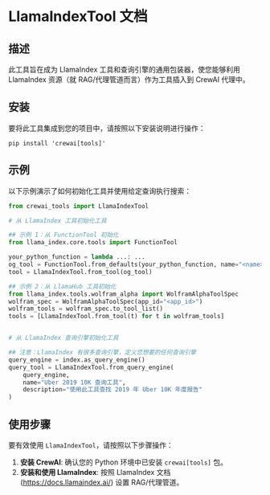 # LlamaIndexTool 文档

## 描述

此工具旨在成为 LlamaIndex 工具和查询引擎的通用包装器，使您能够利用 LlamaIndex 资源（就 RAG/代理管道而言）作为工具插入到 CrewAI 代理中。

## 安装

要将此工具集成到您的项目中，请按照以下安装说明进行操作：
```shell
pip install 'crewai[tools]'
```

## 示例

以下示例演示了如何初始化工具并使用给定查询执行搜索：

```python
from crewai_tools import LlamaIndexTool

# 从 LlamaIndex 工具初始化工具

## 示例 1：从 FunctionTool 初始化
from llama_index.core.tools import FunctionTool

your_python_function = lambda ...: ...
og_tool = FunctionTool.from_defaults(your_python_function, name="<name>", description='<description>')
tool = LlamaIndexTool.from_tool(og_tool)

## 示例 2：从 LlamaHub 工具初始化
from llama_index.tools.wolfram_alpha import WolframAlphaToolSpec
wolfram_spec = WolframAlphaToolSpec(app_id="<app_id>")
wolfram_tools = wolfram_spec.to_tool_list()
tools = [LlamaIndexTool.from_tool(t) for t in wolfram_tools]


# 从 LlamaIndex 查询引擎初始化工具

## 注意：LlamaIndex 有很多查询引擎，定义您想要的任何查询引擎
query_engine = index.as_query_engine() 
query_tool = LlamaIndexTool.from_query_engine(
    query_engine,
    name="Uber 2019 10K 查询工具",
    description="使用此工具查找 2019 年 Uber 10K 年度报告"
)

```

## 使用步骤

要有效使用 `LlamaIndexTool`，请按照以下步骤操作：

1. **安装 CrewAI**: 确认您的 Python 环境中已安装 `crewai[tools]` 包。
2. **安装和使用 LlamaIndex**: 按照 LlamaIndex 文档 (https://docs.llamaindex.ai/) 设置 RAG/代理管道。
